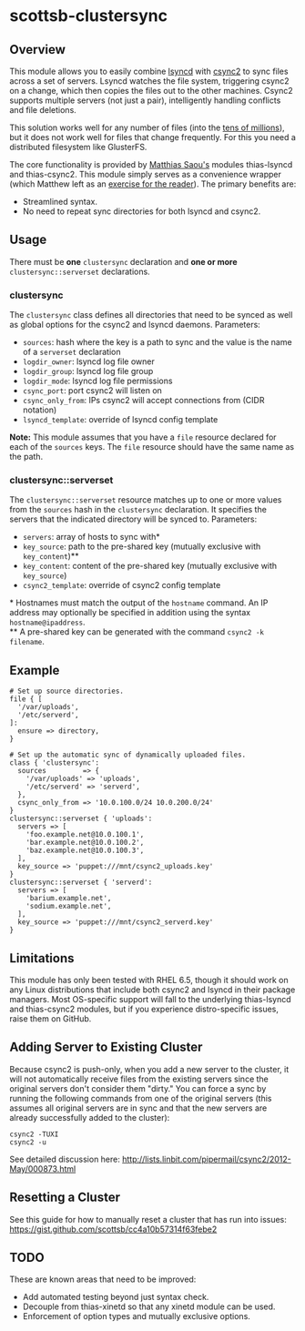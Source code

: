 # scottsb-clustersync

## Overview

This module allows you to easily combine [lsyncd](https://code.google.com/p/lsyncd/) with
[csync2](http://oss.linbit.com/csync2/) to sync files across a set of servers. Lsyncd
watches the file system, triggering csync2 on a change, which then copies the files out
to the other machines. Csync2 supports multiple servers (not just a pair), intelligently
handling conflicts and file deletions.

This solution works well for any number of files (into
the [tens of millions](http://lists.linbit.com/pipermail/csync2/2014-October/001077.html)),
but it does not work well for files that change frequently. For this you need a
distributed filesystem like GlusterFS.

The core functionality is provided by [Matthias Saou's](http://matthias.saou.eu/) modules
thias-lsyncd and thias-csync2. This module simply serves as a convenience wrapper (which
Matthew left as an [exercise for the reader](http://thias.marmotte.net/2013/04/puppet-all-way-near-realtime-file-syncronization/)).
The primary benefits are:

* Streamlined syntax.
* No need to repeat sync directories for both lsyncd and csync2.


## Usage

There must be **one** `clustersync` declaration and **one or more**
`clustersync::serverset` declarations.

### clustersync

The `clustersync` class defines all directories that need to be synced as well as global
options for the csync2 and lsyncd daemons. Parameters:

* `sources`: hash where the key is a path to sync and the value is the name of a `serverset` declaration
* `logdir_owner`: lsyncd log file owner
* `logdir_group`: lsyncd log file group
* `logdir_mode`: lsyncd log file permissions
* `csync_port`: port csync2 will listen on
* `csync_only_from`: IPs csync2 will accept connections from (CIDR notation)
* `lsyncd_template`: override of lsyncd config template

**Note:** This module assumes that you have a `file` resource declared for each of the
`sources` keys. The `file` resource should have the same name as the path.

### clustersync::serverset

The `clustersync::serverset` resource matches up to one or more values from the `sources`
hash in the `clustersync` declaration. It specifies the servers that the indicated
directory will be synced to. Parameters:

* `servers`: array of hosts to sync with*
* `key_source`: path to the pre-shared key (mutually exclusive with `key_content`)**
* `key_content`: content of the pre-shared key (mutually exclusive with `key_source`)
* `csync2_template`: override of csync2 config template 

\* Hostnames must match the output of the `hostname` command. An IP address may
optionally be specified in addition using the syntax `hostname@ipaddress`.<br>
\** A pre-shared key can be generated with the command `csync2 -k filename`.


## Example

	# Set up source directories.
	file { [
	  '/var/uploads',
	  '/etc/serverd',
	]:
	  ensure => directory,
	}
	
	# Set up the automatic sync of dynamically uploaded files.
	class { 'clustersync':
	  sources         => {
	    '/var/uploads' => 'uploads',
	    '/etc/serverd' => 'serverd',
	  },
	  csync_only_from => '10.0.100.0/24 10.0.200.0/24'
	}
	clustersync::serverset { 'uploads':
	  servers => [
	    'foo.example.net@10.0.100.1',
	    'bar.example.net@10.0.100.2',
	    'baz.example.net@10.0.100.3',
	  ],
	  key_source => 'puppet:///mnt/csync2_uploads.key'
	}
	clustersync::serverset { 'serverd':
	  servers => [
	    'barium.example.net',
	    'sodium.example.net',
	  ],
	  key_source => 'puppet:///mnt/csync2_serverd.key'
	}


## Limitations

This module has only been tested with RHEL 6.5, though it should work on any Linux
distributions that include both csync2 and lsyncd in their package managers. Most
OS-specific support will fall to the underlying thias-lsyncd and thias-csync2 modules,
but if you experience distro-specific issues, raise them on GitHub.

## Adding Server to Existing Cluster

Because csync2 is push-only, when you add a new server to the cluster, it will not
automatically receive files from the existing servers since the original servers don't
consider them "dirty." You can force a sync by running the following commands from
one of the original servers (this assumes all original servers are in sync and that
the new servers are already successfully added to the cluster):

	csync2 -TUXI
	csync2 -u

See detailed discussion here:
http://lists.linbit.com/pipermail/csync2/2012-May/000873.html

## Resetting a Cluster

See this guide for how to manually reset a cluster that has run into issues:
https://gist.github.com/scottsb/cc4a10b57314f63febe2

## TODO

These are known areas that need to be improved:

* Add automated testing beyond just syntax check.
* Decouple from thias-xinetd so that any xinetd module can be used.
* Enforcement of option types and mutually exclusive options.
